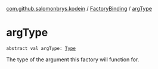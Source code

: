 [com.github.salomonbrys.kodein](../index.md) / [FactoryBinding](index.md) / [argType](.)

# argType

`abstract val argType: `[`Type`](http://docs.oracle.com/javase/6/docs/api/java/lang/reflect/Type.html)

The type of the argument this factory will function for.

